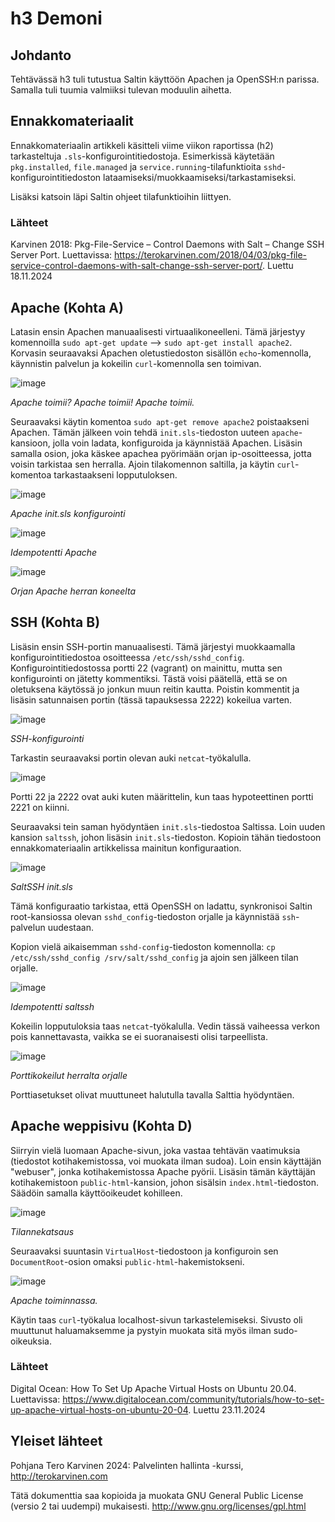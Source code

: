 # h3 Demoni

## Johdanto

Tehtävässä h3 tuli tutustua Saltin käyttöön Apachen ja OpenSSH:n parissa. Samalla tuli tuumia valmiiksi tulevan moduulin aihetta.

## Ennakkomateriaalit

Ennakkomateriaalin artikkeli käsitteli viime viikon raportissa (h2) tarkasteltuja `.sls`-konfigurointitiedostoja. Esimerkissä käytetään `pkg.installed`, `file.managed` ja `service.running`-tilafunktioita `sshd`-konfigurointitiedoston lataamiseksi/muokkaamiseksi/tarkastamiseksi.

Lisäksi katsoin läpi Saltin ohjeet tilafunktioihin liittyen.

### Lähteet
Karvinen 2018: Pkg-File-Service – Control Daemons with Salt – Change SSH Server Port. Luettavissa: https://terokarvinen.com/2018/04/03/pkg-file-service-control-daemons-with-salt-change-ssh-server-port/. Luettu 18.11.2024

## Apache (Kohta A)

Latasin ensin Apachen manuaalisesti virtuaalikoneelleni. Tämä järjestyy komennoilla `sudo apt-get update` --> `sudo apt-get install apache2`. Korvasin seuraavaksi Apachen oletustiedoston sisällön `echo`-komennolla, käynnistin palvelun ja kokeilin `curl`-komennolla sen toimivan.

![image](https://github.com/user-attachments/assets/3552dd20-41d1-451c-93ab-0a8e06f6b541)

_Apache toimii? Apache toimii! Apache toimii._

Seuraavaksi käytin komentoa `sudo apt-get remove apache2` poistaakseni Apachen. Tämän jälkeen voin tehdä `init.sls`-tiedoston uuteen `apache`-kansioon, jolla voin ladata, konfiguroida ja käynnistää Apachen. Lisäsin samalla osion, joka käskee apachea pyörimään orjan ip-osoitteessa, jotta voisin tarkistaa sen herralla. Ajoin tilakomennon saltilla, ja käytin `curl`-komentoa tarkastaakseni lopputuloksen.

![image](https://github.com/user-attachments/assets/2f48a659-4c65-4ca5-adde-d147c9632bbd)

_Apache init.sls konfigurointi_

![image](https://github.com/user-attachments/assets/e0650203-d226-4cf1-ac3d-de145283da20)

_Idempotentti Apache_

![image](https://github.com/user-attachments/assets/7d60e4ab-fb76-4422-949b-53eb96df55f2)

_Orjan Apache herran koneelta_

## SSH (Kohta B)

Lisäsin ensin SSH-portin manuaalisesti. Tämä järjestyi muokkaamalla konfigurointitiedostoa osoitteessa `/etc/ssh/sshd_config`. Konfigurointitiedostossa portti 22 (vagrant) on mainittu, mutta sen konfigurointi on jätetty kommentiksi. Tästä voisi päätellä, että se on oletuksena käytössä jo jonkun muun reitin kautta. Poistin kommentit ja lisäsin satunnaisen portin (tässä tapauksessa 2222) kokeilua varten.

![image](https://github.com/user-attachments/assets/1f70affb-e107-4cb6-9757-4764d467a2cc)

_SSH-konfigurointi_

Tarkastin seuraavaksi portin olevan auki `netcat`-työkalulla.

![image](https://github.com/user-attachments/assets/411809db-d8ce-4255-842c-2cbdcd9a1718)

Portti 22 ja 2222 ovat auki kuten määrittelin, kun taas hypoteettinen portti 2221 on kiinni.

Seuraavaksi tein saman hyödyntäen `init.sls`-tiedostoa Saltissa. Loin uuden kansion `saltssh`, johon lisäsin `init.sls`-tiedoston. Kopioin tähän tiedostoon ennakkomateriaalin artikkelissa mainitun konfiguraation.

![image](https://github.com/user-attachments/assets/fdb12fdf-85f5-479e-8ba9-7c8773009440)

_SaltSSH init.sls_

Tämä konfiguraatio tarkistaa, että OpenSSH on ladattu, synkronisoi Saltin root-kansiossa olevan `sshd_config`-tiedoston orjalle ja käynnistää `ssh`-palvelun uudestaan.

Kopion vielä aikaisemman `sshd-config`-tiedoston komennolla: `cp /etc/ssh/sshd_config /srv/salt/sshd_config` ja ajoin sen jälkeen tilan orjalle.

![image](https://github.com/user-attachments/assets/6451eec9-670c-4f39-9e2f-d66904147e05)

_Idempotentti saltssh_

Kokeilin lopputuloksia taas `netcat`-työkalulla. Vedin tässä vaiheessa verkon pois kannettavasta, vaikka se ei suoranaisesti olisi tarpeellista. 

![image](https://github.com/user-attachments/assets/557ed08c-ebfa-46d1-a0f4-3263199ccc43)

_Porttikokeilut herralta orjalle_

Porttiasetukset olivat muuttuneet halutulla tavalla Salttia hyödyntäen.

## Apache weppisivu (Kohta D)

Siirryin vielä luomaan Apache-sivun, joka vastaa tehtävän vaatimuksia (tiedostot kotihakemistossa, voi muokata ilman sudoa). Loin ensin käyttäjän "webuser", jonka kotihakemistossa Apache pyörii. Lisäsin tämän käyttäjän kotihakemistoon `public-html`-kansion, johon sisälsin `index.html`-tiedoston. Säädöin samalla käyttöoikeudet kohilleen.

![image](https://github.com/user-attachments/assets/db19908f-c7b6-4afd-8de2-1fc6a66b6caf)

_Tilannekatsaus_

Seuraavaksi suuntasin `VirtualHost`-tiedostoon ja konfiguroin sen `DocumentRoot`-osion omaksi `public-html`-hakemistokseni.

![image](https://github.com/user-attachments/assets/fd78af91-b5e7-488e-9cc1-334a8c031232)

_Apache toiminnassa._

Käytin taas `curl`-työkalua localhost-sivun tarkastelemiseksi. Sivusto oli muuttunut haluamaksemme ja pystyin muokata sitä myös ilman sudo-oikeuksia.



### Lähteet

Digital Ocean: How To Set Up Apache Virtual Hosts on Ubuntu 20.04. Luettavissa: https://www.digitalocean.com/community/tutorials/how-to-set-up-apache-virtual-hosts-on-ubuntu-20-04. Luettu 23.11.2024

## Yleiset lähteet

Pohjana Tero Karvinen 2024: Palvelinten hallinta -kurssi, http://terokarvinen.com

Tätä dokumenttia saa kopioida ja muokata GNU General Public License (versio 2 tai uudempi) mukaisesti. http://www.gnu.org/licenses/gpl.html
